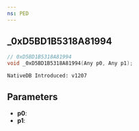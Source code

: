 ```yaml
---
ns: PED
---
```

## _0xD5BD1B5318A81994

```c
// 0xD5BD1B5318A81994
void _0xD5BD1B5318A81994(Any p0, Any p1);
```

```
NativeDB Introduced: v1207
```

## Parameters
* **p0**:
* **p1**:
